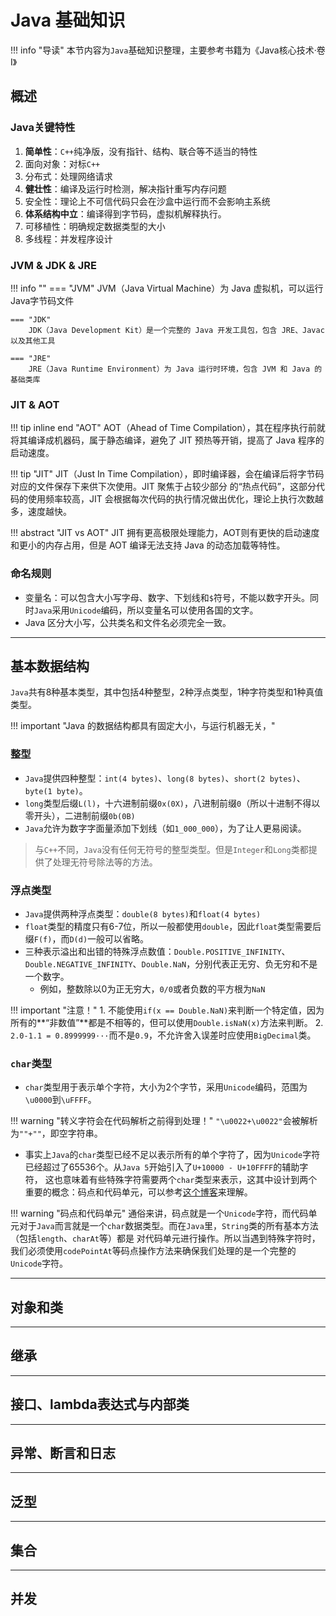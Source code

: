 # Java 基础知识

!!! info "导读"
    本节内容为`Java`基础知识整理，主要参考书籍为《Java核心技术·卷I》


## 概述

### Java关键特性
1. **简单性**：`C++`纯净版，没有指针、结构、联合等不适当的特性
2. 面向对象：对标`C++`
3. 分布式：处理网络请求
4. **健壮性**：编译及运行时检测，解决指针重写内存问题
5. 安全性：理论上不可信代码只会在沙盒中运行而不会影响主系统
6. **体系结构中立**：编译得到字节码，虚拟机解释执行。
7. 可移植性：明确规定数据类型的大小
8. 多线程：并发程序设计

### JVM & JDK & JRE
!!! info ""
    === "JVM"
        JVM（Java Virtual Machine）为 Java 虚拟机，可以运行Java字节码文件

    === "JDK"
        JDK（Java Development Kit）是一个完整的 Java 开发工具包，包含 JRE、Javac 以及其他工具

    === "JRE"
        JRE（Java Runtime Environment）为 Java 运行时环境，包含 JVM 和 Java 的基础类库
    
### JIT & AOT
!!! tip inline end "AOT"
    AOT（Ahead of Time Compilation），其在程序执行前就将其编译成机器码，属于静态编译，避免了 JIT 预热等开销，提高了
     Java 程序的启动速度。

!!! tip "JIT"
    JIT（Just In Time Compilation），即时编译器，会在编译后将字节码对应的文件保存下来供下次使用。JIT 聚焦于占较少部分
    的“热点代码”，这部分代码的使用频率较高，JIT 会根据每次代码的执行情况做出优化，理论上执行次数越多，速度越快。
    

!!! abstract "JIT vs AOT"
    JIT 拥有更高极限处理能力，AOT则有更快的启动速度和更小的内存占用，但是 AOT 编译无法支持 Java 的动态加载等特性。

### 命名规则
- 变量名：可以包含大小写字母、数字、下划线和`$`符号，不能以数字开头。同时`Java`采用`Unicode`编码，所以变量名可以使用各国的文字。
- Java 区分大小写，公共类名和文件名必须完全一致。

---

## 基本数据结构
`Java`共有8种基本类型，其中包括4种整型，2种浮点类型，1种字符类型和1种真值类型。

!!! important "Java 的数据结构都具有固定大小，与运行机器无关，"

### 整型
- `Java`提供四种整型：`int(4 bytes)`、`long(8 bytes)`、`short(2 bytes)`、`byte(1 byte)`。
- `long`类型后缀`L(l)`，十六进制前缀`0x(0X)`，八进制前缀`0`（所以十进制不得以零开头），二进制前缀`0b(0B)`
- `Java`允许为数字字面量添加下划线（如`1_000_000`），为了让人更易阅读。

> 与`C++`不同，`Java`没有任何无符号的整型类型。但是`Integer`和`Long`类都提供了处理无符号除法等的方法。

### 浮点类型
- `Java`提供两种浮点类型：`double(8 bytes)`和`float(4 bytes)`
- `float`类型的精度只有6-7位，所以一般都使用`double`，因此`float`类型需要后缀`F(f)`，而`D(d)`一般可以省略。
- 三种表示溢出和出错的特殊浮点数值：`Double.POSITIVE_INFINITY`、`Double.NEGATIVE_INFINITY`、`Double.NaN`，分别代表正无穷、负无穷和不是一个数字。
    - 例如，整数除以0为正无穷大，`0/0`或者负数的平方根为`NaN`

!!! important "注意！"
    1. 不能使用`if(x == Double.NaN)`来判断一个特定值，因为所有的**“非数值”**都是不相等的，但可以使用`Double.isNaN(x)`方法来判断。
    2. `2.0-1.1 = 0.8999999···`而不是`0.9`，不允许舍入误差时应使用`BigDecimal`类。

### `char`类型
- `char`类型用于表示单个字符，大小为2个字节，采用`Unicode`编码，范围为`\u0000`到`\uFFFF`。

!!! warning "转义字符会在代码解析之前得到处理！"
    `"\u0022+\u0022"`会被解析为`""+""`，即空字符串。

- 事实上`Java`的`char`类型已经不足以表示所有的单个字符了，因为`Unicode`字符已经超过了65536个。从`Java 5`开始引入了`U+10000 - U+10FFFF`的辅助字符，
  这也意味着有些特殊字符需要两个`char`类型来表示，这其中设计到两个重要的概念：码点和代码单元，可以参考[这个博客](https://blog.csdn.net/c1776167012/article/details/109147137)来理解。

!!! warning "码点和代码单元"
    通俗来讲，码点就是一个`Unicode`字符，而代码单元对于`Java`而言就是一个`char`数据类型。而在`Java`里，`String`类的所有基本方法（包括`length`、`charAt`等）都是
    对代码单元进行操作。所以当遇到特殊字符时，我们必须使用`codePointAt`等码点操作方法来确保我们处理的是一个完整的`Unicode`字符。

---

## 对象和类

---

## 继承

---

## 接口、lambda表达式与内部类

---

## 异常、断言和日志

---

## 泛型

---

## 集合

---

## 并发